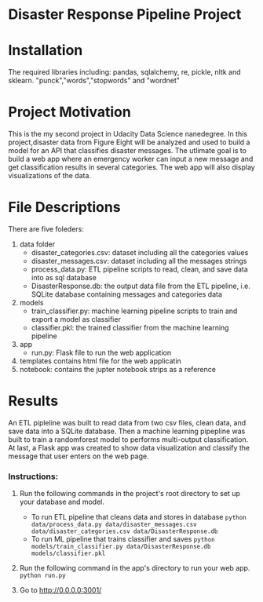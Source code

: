 # Disaster Response Pipeline Project

# Installation
The required libraries including: pandas, sqlalchemy, re, pickle, nltk and sklearn. "punck","words","stopwords" and "wordnet"

# Project Motivation
This is the my second project in Udacity Data Science nanedegree.
In this project,disaster data from Figure Eight will be analyzed and used to build a model for an API that classifies disaster messages. The utlimate goal is to build a web app where an emergency worker can input a new message and get classification results in several categories. The web app will also display visualizations of the data. 

# File Descriptions
There are five foleders:

1. data folder
	- disaster_categories.csv: dataset including all the categories values
	- disaster_messages.csv: dataset including all the messages strings
	- process_data.py: ETL pipeline scripts to read, clean, and save data into as sql database
	- DisasterResponse.db: the output data file from the ETL pipeline, i.e. SQLite database containing messages and categories data
2. models
	- train_classifier.py: machine learning pipeline scripts to train and export a model as classifier
	- classifier.pkl: the trained classifier from the machine learning pipeline
3. app
	- run.py: Flask file to run the web application
4. templates contains html file for the web applicatin
5. notebook: contains the jupter notebook strips as a reference

# Results
An ETL pipleline was built to read data from two csv files, clean data, and save data into a SQLite database. 
Then a machine learning pipepline was built to train a randomforest model to performs multi-output classification.
At last, a Flask app was created to show data visualization and classify the message that user enters on the web page.


### Instructions:
1. Run the following commands in the project's root directory to set up your database and model.

    - To run ETL pipeline that cleans data and stores in database
        `python data/process_data.py data/disaster_messages.csv data/disaster_categories.csv data/DisasterResponse.db`
    - To run ML pipeline that trains classifier and saves
        `python models/train_classifier.py data/DisasterResponse.db models/classifier.pkl`

2. Run the following command in the app's directory to run your web app.
    `python run.py`

3. Go to http://0.0.0.0:3001/
